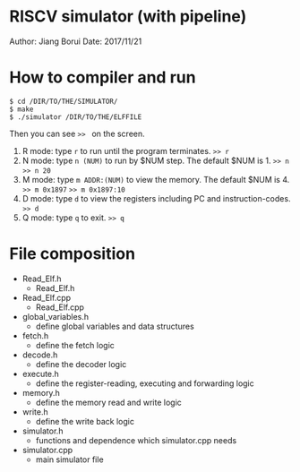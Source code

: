 RISCV simulator (with pipeline)
===
Author: Jiang Borui 
Date: 2017/11/21 

How to compiler and run
===

```
$ cd /DIR/TO/THE/SIMULATOR/
$ make
$ ./simulator /DIR/TO/THE/ELFFILE
```

Then you can see `>> ` on the screen.
1. R mode: type `r` to run until the program terminates.
	`>> r`
2. N mode: type `n (NUM)` to run by $NUM step. The default $NUM is 1.
	`>> n`
	`>> n 20`
3. M mode: type `m ADDR:(NUM)` to view the memory. The default $NUM is 4.
	`>> m 0x1897`
	`>> m 0x1897:10`
4. D mode: type `d` to view the registers including PC and instruction-codes.
	`>> d`
5. Q mode: type `q` to exit.
	`>> q`

File composition
===
* Read_Elf.h
	* Read_Elf.h
* Read_Elf.cpp
	* Read_Elf.cpp
* global_variables.h
	* define global variables and data structures
* fetch.h
	* define the fetch logic
* decode.h
	* define the decoder logic
* execute.h
	* define the register-reading, executing and forwarding logic
* memory.h
	* define the memory read and write logic
* write.h
	* define the write back logic
* simulator.h
	* functions and dependence which simulator.cpp needs
* simulator.cpp
	* main simulator file
